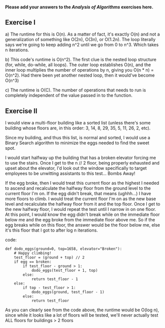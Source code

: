 #### Please add your answers to the ***Analysis of  Algorithms*** exercises here.

## Exercise I

a) The runtime for this is O(n). As a matter of fact, it's exactly O(n) and not a generalization of something like O(2n), O(3n), or O(1.2n).
The loop literally says we're going to keep adding n^2 until we go from 0 to n^3. Which takes n iterations.


b) This code's runtime is O(n^2). The first clue is the nested loop structure (for, while, do-while, all loops). The outer loop establishes
O(n), and the inner loop multiplies the number of operations by n, giving you O(n * n) = O(n^2). Had there been yet another nested loop, then it would've become O(n^3)


c) The runtime is O(C). The number of operations that needs to run is completely independent of the value passed in to the function.

## Exercise II

I would view a multi-floor building like a sorted list (unless there's some building whose floors are, in this order: 3, 14, 8, 29, 35, 5, 11, 26, 2, etc).

Since my building, and thus this list, is normal and sorted, I would use a Binary Search algorithm to minimize the eggs needed to find the sweet spot.

I would start halfway up the building that has a broken elevator forcing me to use the stairs. Once I get to the n // 2 floor, being properly exhausted
and upset about the elevator, I'd look out the window specifically to target employees to be unwitting assistants to this test... Bombs Away!

If the egg broke, then I would treat this current floor as the highest I needed to ascend and recalculate the halfway floor from the ground level to
the current floor I'm on.
If the egg didn't break, that means (ughhh...) I have more floors to climb. I would treat the current floor I'm on as the new base level and recalculate
the halfway floor from it and the top floor.
Once I get to the new halfway floor, I would repeat the test until I narrow in on one floor. At this point, I would know the egg didn't break while on
the immediate floor below me and the egg broke from the immediate floor above me. So if the egg breaks while on this floor, the answer would be the floor
below me, else it's this floor that I got to after log n iterations.

code:
```
def dodo_eggs(ground=0, top=1658, elevator="Broken"):
    # Happy climbing!
    test_floor = (ground + top) // 2
    if egg == broken:
        if test_floor - ground > 1:
            dodo_eggs(test_floor + 1, top)
        else:
            return test_floor - 1
    else:
        if top - test_floor > 1:
            dodo_eggs(ground, test_floor - 1)
        else:
            return test_floor
```

As you can clearly see from the code above, the runtime would be O(log n), since while it looks like a lot of floors will be tested, we'll never actually test ALL floors
for buildings > 2 floors